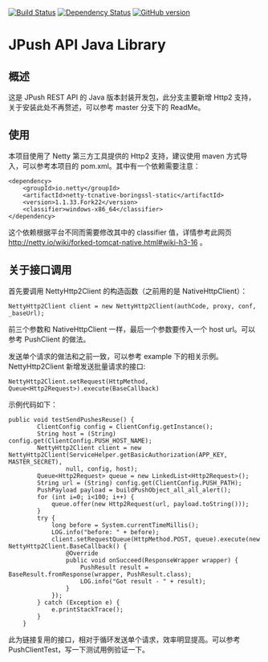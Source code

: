 [![Build Status](https://travis-ci.org/jpush/jpush-api-java-client.svg?branch=master)](https://travis-ci.org/jpush/jpush-api-java-client)
[![Dependency Status](https://www.versioneye.com/user/projects/53eff13a13bb06f0bb000518/badge.svg?style=flat)](https://www.versioneye.com/user/projects/53eff13a13bb06f0bb000518)
[![GitHub version](https://badge.fury.io/gh/jpush%2Fjpush-api-java-client.svg)](http://badge.fury.io/gh/jpush%2Fjpush-api-java-client)

# JPush API Java Library

## 概述

这是 JPush REST API 的 Java 版本封装开发包，此分支主要新增 Http2 支持，关于安装此处不再赘述，可以参考 master 分支下的 ReadMe。


## 使用
本项目使用了 Netty 第三方工具提供的 Http2 支持，建议使用 maven 方式导入，可以参考本项目的 pom.xml。其中有一个依赖需要注意：
```
<dependency>
	<groupId>io.netty</groupId>
	<artifactId>netty-tcnative-boringssl-static</artifactId>
	<version>1.1.33.Fork22</version>
	<classifier>windows-x86_64</classifier>
</dependency>
```
这个依赖根据平台不同而需要修改其中的 classifier 值，详情参考此网页 http://netty.io/wiki/forked-tomcat-native.html#wiki-h3-16 。

## 关于接口调用
首先要调用 NettyHttp2Client 的构造函数（之前用的是 NativeHttpClient）：
```
NettyHttp2Client client = new NettyHttp2Client(authCode, proxy, conf, _baseUrl);
```
前三个参数和 NativeHttpClient 一样，最后一个参数要传入一个 host url。可以参考 PushClient 的做法。

发送单个请求的做法和之前一致，可以参考 example 下的相关示例。NettyHttp2Client 新增发送批量请求的接口:
```
NettyHttp2Client.setRequest(HttpMethod, Queue<Http2Request>).execute(BaseCallback)
```
示例代码如下：
```
public void testSendPushesReuse() {
        ClientConfig config = ClientConfig.getInstance();
        String host = (String) config.get(ClientConfig.PUSH_HOST_NAME);
        NettyHttp2Client client = new NettyHttp2Client(ServiceHelper.getBasicAuthorization(APP_KEY, MASTER_SECRET),
                null, config, host);
        Queue<Http2Request> queue = new LinkedList<Http2Request>();
        String url = (String) config.get(ClientConfig.PUSH_PATH);
        PushPayload payload = buildPushObject_all_all_alert();
        for (int i=0; i<100; i++) {
            queue.offer(new Http2Request(url, payload.toString()));
        }
        try {
            long before = System.currentTimeMillis();
            LOG.info("before: " + before);
            client.setRequestQueue(HttpMethod.POST, queue).execute(new NettyHttp2Client.BaseCallback() {
                @Override
                public void onSucceed(ResponseWrapper wrapper) {
                    PushResult result = BaseResult.fromResponse(wrapper, PushResult.class);
                    LOG.info("Got result - " + result);
                }
            });
        } catch (Exception e) {
            e.printStackTrace();
        }
    }
```
此为链接复用的接口，相对于循环发送单个请求，效率明显提高。可以参考 PushClientTest，写一下测试用例验证一下。
